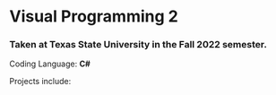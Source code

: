 # Visual Programming 2
### Taken at Texas State University in the Fall 2022 semester.
Coding Language: **C#**

Projects include:
